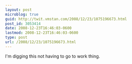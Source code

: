 ```yaml
---
layout: post
microblog: true
guid: http://twit.vmstan.com/2008/12/23/1075196673.html
post_id: 3053414
date: 2008-12-23T16:46:03-0600
lastmod: 2008-12-23T16:46:03-0600
type: post
url: /2008/12/23/1075196673.html
---
```

I'm digging this not having to go to work thing.
